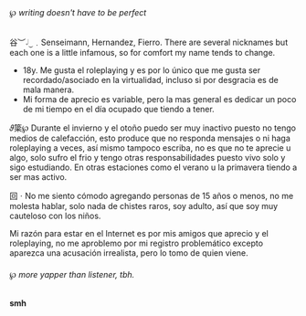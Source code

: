 ###### ℘ writing doesn't have to be perfect</small>

⾕︶𝆹𝅥⏝﹒Senseimann, Hernandez, Fierro. There are several nicknames but each one is a little infamous, so for comfort my name tends to change.
- 18y. Me gusta el roleplaying y es por lo único que me gusta ser recordado/asociado en la virtualidad, incluso si por desgracia es de mala manera.
- Mi forma de aprecio es variable, pero la mas general es dedicar un poco de mi tiempo en el día ocupado que tiendo a tener.

𝜗簗℘ Durante el invierno y el otoño puedo ser muy inactivo puesto no tengo medios de calefacción, esto produce que no responda mensajes o ni haga roleplaying a veces, así mismo tampoco escriba, no es que no te aprecie u algo, solo sufro el frio y tengo otras responsabilidades puesto vivo solo y sigo estudiando. En otras estaciones como el verano u la primavera tiendo a ser mas activo.

回ㆍNo me siento cómodo agregando personas de 15 años o menos, no me molesta hablar, solo nada de chistes raros, soy adulto, así que soy muy cauteloso con los niños.

Mi razón para estar en el Internet es por mis amigos que aprecio y el roleplaying, no me aproblemo por mi registro problemático excepto aparezca una acusación irrealista, pero lo tomo de quien viene.
###### ℘ more yapper than listener, tbh.</small>

**smh**
